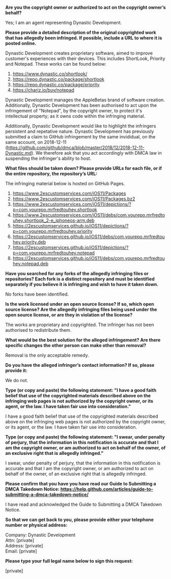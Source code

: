 **Are you the copyright owner or authorized to act on the copyright owner’s behalf?**  

Yes; I am an agent representing Dynastic Development.

**Please provide a detailed description of the original copyrighted work that has allegedly been infringed. If possible, include a URL to where it is posted online.**  

Dynastic Development creates proprietary software, aimed to improve customer's experiences with their devices. This includes ShortLook, Priority and Notepad. These works can be found below:  

1. https://www.dynastic.co/shortlook/  
2. https://repo.dynastic.co/package/shortlook  
3. https://repo.dynastic.co/package/priority  
4. https://chariz.io/buy/notepad  

Dynastic Development manages the AppleBetas brand of software creation. Additionally, Dynastic Development has been authorised to act upon the infringement of "Notepad", by the copyright owner, to protect it's intellectual property; as it owns code within the infringing material.  

Additionally, Dynastic Development would like to highlight the infringers persistent and repetative nature. Dynastic Development has previously submitted a claim to GitHub infringement by the same invididual, on the same account, on 2018-12-11 (https://github.com/github/dmca/blob/master/2018/12/2018-12-11-Dynastic.md). We therefore ask that you act accordingly with DMCA law in suspending the infringer's ability to host.  

**What files should be taken down? Please provide URLs for each file, or if the entire repository, the repository’s URL:**  

The infringing material below is hosted on GitHub Pages.  

1. https://www.2escustomservices.com/iOS11/Packages  
2. https://www.2escustomservices.com/iOS11/Packages.bz2  
3. https://www.2escustomservices.com/iOS11/depictions/?p=com.yourepo.mrfredtouhey.shortlook  
4. https://www.2escustomservices.com/iOS11/debs/com.yourepo.mrfredtouhey.shortlook_2-e_iphoneos-arm.deb  
5. https://2escustomservices.github.io/iOS11/depictions/?p=com.yourepo.mrfredtouhey.priority  
6. https://2escustomservices.github.io/iOS11/debs/com.yourepo.mrfredtouhey.priority.deb  
7. https://2escustomservices.github.io/iOS11/depictions/?p=com.yourepo.mrfredtouhey.notepad  
8. https://2escustomservices.github.io/iOS11/debs/com.yourepo.mrfredtouhey.notepad.deb  

**Have you searched for any forks of the allegedly infringing files or repositories? Each fork is a distinct repository and must be identified separately if you believe it is infringing and wish to have it taken down.**  

No forks have been identified.

**Is the work licensed under an open source license? If so, which open source license? Are the allegedly infringing files being used under the open source license, or are they in violation of the license?**  

The works are proprietary and copyrighted. The infringer has not been authorised to redistribute them.

**What would be the best solution for the alleged infringement? Are there specific changes the other person can make other than removal?**  

Removal is the only acceptable remedy.

**Do you have the alleged infringer’s contact information? If so, please provide it:**  

We do not.

**Type (or copy and paste) the following statement: "I have a good faith belief that use of the copyrighted materials described above on the infringing web pages is not authorized by the copyright owner, or its agent, or the law. I have taken fair use into consideration."**  

I have a good faith belief that use of the copyrighted materials described above on the infringing web pages is not authorized by the copyright owner, or its agent, or the law. I have taken fair use into consideration.

**Type (or copy and paste) the following statement: "I swear, under penalty of perjury, that the information in this notification is accurate and that I am the copyright owner, or am authorized to act on behalf of the owner, of an exclusive right that is allegedly infringed."**  

I swear, under penalty of perjury, that the information in this notification is accurate and that I am the copyright owner, or am authorized to act on behalf of the owner, of an exclusive right that is allegedly infringed.

**Please confirm that you have you have read our Guide to Submitting a DMCA Takedown Notice: https://help.github.com/articles/guide-to-submitting-a-dmca-takedown-notice/**  

I have read and acknowledged the Guide to Submitting a DMCA Takedown Notice.

**So that we can get back to you, please provide either your telephone number or physical address:**  

Company: Dynastic Development  
Attn: [private]    
Address: [private]  
Email: [private]  

**Please type your full legal name below to sign this request:**

[private]  
